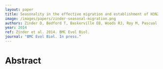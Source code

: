 ```yaml
---
layout: paper
title: Seasonality in the effective migration and establishment of H3N2 lineages
image: /images/papers/zinder-seasonal-migration.png
authors: Zinder D, Bedford T, Baskerville EB, Woods RJ, Roy M, Pascual M.
year: 2014
ref: Zinder et al. 2014. BMC Evol Biol.
journal: "BMC Evol Biol. In press."
---
```


# Abstract

